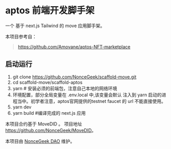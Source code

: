 # aptos 前端开发脚手架

一个 基于 next.js Tailwind 的 move 应用脚手架。

本项目参考自：

> https://github.com/Amovane/aptos-NFT-marketplace

## 启动运行

1. git clone <https://github.com/NonceGeek/scaffold-move.git>
2. cd scaffold-move/scaffold-aptos
3. yarn # 安装必须的前端包，注意自己本地的网络环境
4. 环境配置，部分全局变量在 .env.local 中,该变量会默认 注入到 yarn 启动的进程当中。初学者注意，aptos官网提供的testnet faucet 的 url 不能直接使用。
4. yarn dev
5. yarn build #编译完成的 next.js 应用

本项目合约基于 MoveDID 。 项目地址 <https://github.com/NonceGeek/MoveDID>。

本项目由 [NonceGeek DAO](https://noncegeek.com/#/) 维护。
